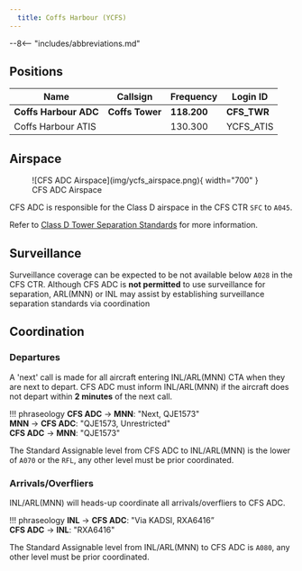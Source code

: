 ```yaml
---
  title: Coffs Harbour (YCFS)
---
```


--8<-- "includes/abbreviations.md"

## Positions
| Name | Callsign | Frequency | Login ID |
| ---- | -------- | --------- | ---------------- |
| **Coffs Harbour ADC** | **Coffs Tower** | **118.200** | **CFS_TWR** |
| Coffs Harbour ATIS |  | 130.300 | YCFS_ATIS |

## Airspace
<figure markdown>
![CFS ADC Airspace](img/ycfs_airspace.png){ width="700" }
  <figcaption>CFS ADC Airspace</figcaption>
</figure>

CFS ADC is responsible for the Class D airspace in the CFS CTR `SFC` to `A045`.

Refer to [Class D Tower Separation Standards](../../../separation-standards/classd) for more information.

## Surveillance
Surveillance coverage can be expected to be not available below `A028` in the CFS CTR. Although CFS ADC is **not permitted** to use surveillance for separation, ARL(MNN) or INL may assist by establishing surveillance separation standards via coordination

## Coordination
### Departures
A 'next' call is made for all aircraft entering INL/ARL(MNN) CTA when they are next to depart. CFS ADC must inform INL/ARL(MNN) if the aircraft does not depart within **2 minutes** of the next call.

!!! phraseology
    <span class="hotline">**CFS ADC** -> **MNN**</span>: "Next, QJE1573"  
    <span class="hotline">**MNN** -> **CFS ADC**</span>: "QJE1573, Unrestricted"  
    <span class="hotline">**CFS ADC** -> **MNN**</span>: "QJE1573"

The Standard Assignable level from CFS ADC to INL/ARL(MNN) is the lower of `A070` or the `RFL`, any other level must be prior coordinated.

### Arrivals/Overfliers
INL/ARL(MNN) will heads-up coordinate all arrivals/overfliers to CFS ADC.

!!! phraseology
    <span class="hotline">**INL** -> **CFS ADC**</span>: "Via KADSI, RXA6416”  
    <span class="hotline">**CFS ADC** -> **INL**</span>: "RXA6416"  

The Standard Assignable level from INL/ARL(MNN) to CFS ADC is `A080`, any other level must be prior coordinated.